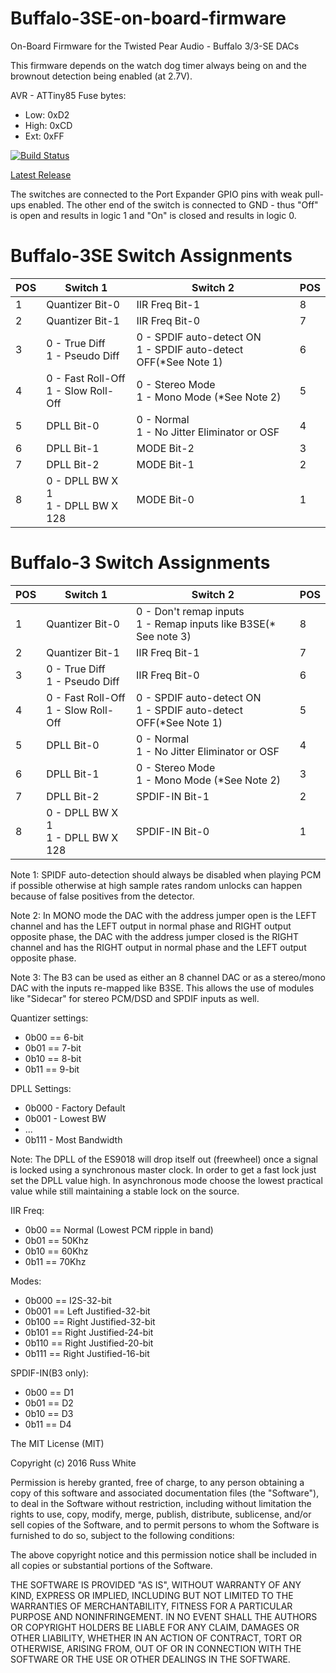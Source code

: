 # Buffalo-3SE-on-board-firmware

On-Board Firmware for the Twisted Pear Audio - Buffalo 3/3-SE DACs

This firmware depends on the watch dog timer always being on and the brownout detection being enabled (at 2.7V).

AVR - ATTiny85
Fuse bytes:
- Low:	0xD2
- High:	0xCD
- Ext:	0xFF

[![Build Status](https://travis-ci.org/russwyte/Buffalo-3-3SE-on-board-firmware.svg?branch=master)](https://travis-ci.org/russwyte/Buffalo-3-3SE-on-board-firmware)

[Latest Release](https://github.com/russwyte/Buffalo-3-3SE-on-board-firmware/releases/latest "latest release")

The switches are connected to the Port Expander GPIO pins with weak pull-ups enabled. The other end of the switch is connected to GND - thus "Off" is open and results in logic 1 and "On" is closed and results in logic 0.

# Buffalo-3SE Switch Assignments
| POS | Switch 1                                | Switch 2                                                            | POS |
|-----|-----------------------------------------|---------------------------------------------------------------------|-----|
| 1   | Quantizer Bit-0                         | IIR Freq Bit-1                                                      | 8   |
| 2   | Quantizer Bit-1                         | IIR Freq Bit-0                                                      | 7   |
| 3   | 0 - True Diff <br>1 - Pseudo Diff       | 0 - SPDIF auto-detect ON <br>1 - SPDIF auto-detect OFF(*See Note 1) | 6   |
| 4   | 0 - Fast Roll-Off <br>1 - Slow Roll-Off | 0 - Stereo Mode <br>1 - Mono Mode (*See Note 2)                     | 5   |
| 5   | DPLL Bit-0                              | 0 - Normal <br>1 - No Jitter Eliminator or OSF                      | 4   |
| 6   | DPLL Bit-1                              | MODE Bit-2                                                          | 3   |
| 7   | DPLL Bit-2                              | MODE Bit-1                                                          | 2   |
| 8   | 0 - DPLL BW X 1 <br>1 - DPLL BW X 128   | MODE Bit-0                                                          | 1   |

# Buffalo-3 Switch Assignments
| POS | Switch 1                                | Switch 2                                                            | POS |
|-----|-----------------------------------------|---------------------------------------------------------------------|-----|
| 1   | Quantizer Bit-0                         | 0 - Don't remap inputs<br> 1 - Remap inputs like B3SE(* See note 3) | 8   |
| 2   | Quantizer Bit-1                         | IIR Freq Bit-1                                                      | 7   |
| 3   | 0 - True Diff <br>1 - Pseudo Diff       | IIR Freq Bit-0                                                      | 6   |
| 4   | 0 - Fast Roll-Off <br>1 - Slow Roll-Off | 0 - SPDIF auto-detect ON <br>1 - SPDIF auto-detect OFF(*See Note 1) | 5   |
| 5   | DPLL Bit-0                              | 0 - Normal <br>1 - No Jitter Eliminator or OSF                      | 4   |
| 6   | DPLL Bit-1                              | 0 - Stereo Mode<br> 1 - Mono Mode (*See Note 2)                     | 3   |
| 7   | DPLL Bit-2                              | SPDIF-IN Bit-1                                                      | 2   |
| 8   | 0 - DPLL BW X 1 <br>1 - DPLL BW X 128   | SPDIF-IN Bit-0                                                      | 1   |


Note 1: SPIDF auto-detection should always be disabled when playing PCM if possible otherwise at high sample rates random unlocks can happen because of false positives from the detector.

Note 2: In MONO mode the DAC with the address jumper open is the LEFT channel and has the LEFT output in normal phase and RIGHT output opposite phase, the DAC with the address jumper closed is the RIGHT channel and has the RIGHT output in normal phase and the LEFT output opposite phase.

Note 3: The B3 can be used as either an 8 channel DAC or as a stereo/mono DAC with the inputs re-mapped like B3SE. This allows the use of modules like "Sidecar" for stereo PCM/DSD and SPDIF inputs as well.

Quantizer settings:
* 0b00 == 6-bit
* 0b01 == 7-bit
* 0b10 == 8-bit
* 0b11 == 9-bit

DPLL Settings:
* 0b000 - Factory Default
* 0b001 - Lowest BW
* ...
* 0b111 - Most Bandwidth

Note: The DPLL of the ES9018 will drop itself out (freewheel) once a signal is locked using a synchronous master clock. In order to get a fast lock just set the DPLL value high. In asynchronous mode choose the lowest practical value while still maintaining a stable lock on the source.

IIR Freq:
* 0b00 == Normal (Lowest PCM ripple in band)
* 0b01 == 50Khz
* 0b10 == 60Khz
* 0b11 == 70Khz

Modes:
* 0b000 == I2S-32-bit
* 0b001 == Left Justified-32-bit
* 0b100 == Right Justified-32-bit
* 0b101 == Right Justified-24-bit
* 0b110 == Right Justified-20-bit
* 0b111 == Right Justified-16-bit

SPDIF-IN(B3 only):
* 0b00 == D1
* 0b01 == D2
* 0b10 == D3
* 0b11 == D4

The MIT License (MIT)

Copyright (c) 2016 Russ White

Permission is hereby granted, free of charge, to any person obtaining a copy
of this software and associated documentation files (the "Software"), to deal
in the Software without restriction, including without limitation the rights
to use, copy, modify, merge, publish, distribute, sublicense, and/or sell
copies of the Software, and to permit persons to whom the Software is
furnished to do so, subject to the following conditions:

The above copyright notice and this permission notice shall be included in all
copies or substantial portions of the Software.

THE SOFTWARE IS PROVIDED "AS IS", WITHOUT WARRANTY OF ANY KIND, EXPRESS OR
IMPLIED, INCLUDING BUT NOT LIMITED TO THE WARRANTIES OF MERCHANTABILITY,
FITNESS FOR A PARTICULAR PURPOSE AND NONINFRINGEMENT. IN NO EVENT SHALL THE
AUTHORS OR COPYRIGHT HOLDERS BE LIABLE FOR ANY CLAIM, DAMAGES OR OTHER
LIABILITY, WHETHER IN AN ACTION OF CONTRACT, TORT OR OTHERWISE, ARISING FROM,
OUT OF OR IN CONNECTION WITH THE SOFTWARE OR THE USE OR OTHER DEALINGS IN THE
SOFTWARE.

